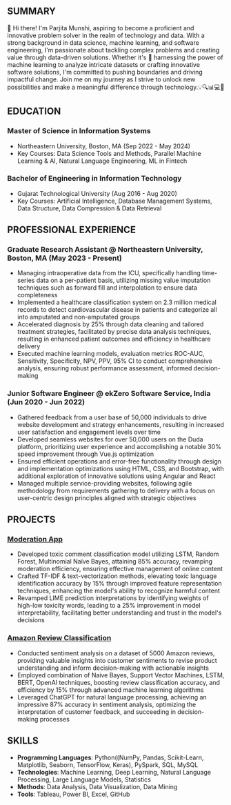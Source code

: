 

## SUMMARY 
👋 Hi there! I'm Parjita Munshi, aspiring to become a proficient and innovative problem solver in the realm of technology and data. With a strong background in data science, machine learning, and software engineering, I'm passionate about tackling complex problems and creating value through data-driven solutions. Whether it's 🚀 harnessing the power of machine learning to analyze intricate datasets or crafting innovative software solutions, I'm committed to pushing boundaries and driving impactful change. Join me on my journey as I strive to unlock new possibilities and make a meaningful difference through technology.💡🔍📊💻🌟

## EDUCATION

### Master of Science in Information Systems
- Northeastern University, Boston, MA (Sep 2022 - May 2024)
- Key Courses: Data Science Tools and Methods, Parallel Machine Learning & AI, Natural Language Engineering, ML in Fintech
    
### Bachelor of Engineering in Information Technology
- Gujarat Technological University (Aug 2016 - Aug 2020)
- Key Courses: Artificial Intelligence, Database Management Systems, Data Structure, Data Compression & Data Retrieval

## PROFESSIONAL EXPERIENCE

### Graduate Research Assistant  @ Northeastern University, Boston, MA (May 2023 - Present)
- Managing intraoperative data from the ICU, specifically handling time-series data on a per-patient basis, utilizing 
missing value imputation techniques such as forward fill and interpolation to ensure data completeness
- Implemented a healthcare classification system on 2.3 million medical records to detect cardiovascular disease
in patients and categorize all into amputated and non-amputated groups
- Accelerated diagnosis by 25% through data cleaning and tailored treatment strategies, facilitated by precise 
data analysis techniques, resulting in enhanced patient outcomes and efficiency in healthcare delivery
- Executed machine learning models, evaluation metrics ROC-AUC, Sensitivity, Specificity, NPV, PPV, 95% 
CI to conduct comprehensive analysis, ensuring robust performance assessment, informed decision-making

### Junior Software Engineer @ ekZero Software Service, India (Jun 2020 - Jun 2022)
- Gathered feedback from a user base of 50,000 individuals to drive website development and strategy 
enhancements, resulting in increased user satisfaction and engagement levels over time
- Developed seamless websites for over 50,000 users on the Duda platform, prioritizing user experience and 
accomplishing a notable 30% speed improvement through Vue.js optimization
- Ensured efficient operations and error-free functionality through design and implementation optimizations 
using HTML, CSS, and Bootstrap, with additional exploration of innovative solutions using Angular and React
- Managed multiple service-providing websites, following agile methodology from requirements gathering to 
delivery with a focus on user-centric design principles aligned with strategic objectives

## PROJECTS

### [Moderation App](https://github.com/ParjitaMunshi/Moderation-Application)
- Developed toxic comment classification model utilizing LSTM, Random Forest, Multinomial Naïve Bayes, 
attaining 85% accuracy, revamping moderation efficiency, ensuring effective management of online content
- Crafted TF-IDF & text-vectorization methods, elevating toxic language identification accuracy by 15% through 
improved feature representation techniques, enhancing the model's ability to recognize harmful content 
- Revamped LIME prediction interpretations by identifying weights of high-low toxicity words, leading to a 
25% improvement in model interpretability, facilitating better understanding and trust in the model's decisions

### [Amazon Review Classification]( https://github.com/ParjitaMunshi/Amazon-Reviews-Classification)
- Conducted sentiment analysis on a dataset of 5000 Amazon reviews, providing valuable insights into customer 
sentiments to revise product understanding and inform decision-making with actionable insights
- Employed combination of Naive Bayes, Support Vector Machines, LSTM, BERT, OpenAI techniques, 
boosting review classification accuracy, and efficiency by 15% through advanced machine learning algorithms
- Leveraged ChatGPT for natural language processing, achieving an impressive 87% accuracy in sentiment 
analysis, optimizing the interpretation of customer feedback, and succeeding in decision-making processes


## SKILLS 

- **Programming Languages**: Python((NumPy, Pandas, Scikit-Learn, Matplotlib, Seaborn, TensorFlow, Keras), PySpark, SQL, MySQL
- **Technologies**: Machine Learning, Deep Learning, Natural Language Processing, Large Language Models, Statistics
- **Methods**: Data Analysis, Data Visualization, Data Mining
- **Tools**: Tableau, Power BI, Excel, GitHub
